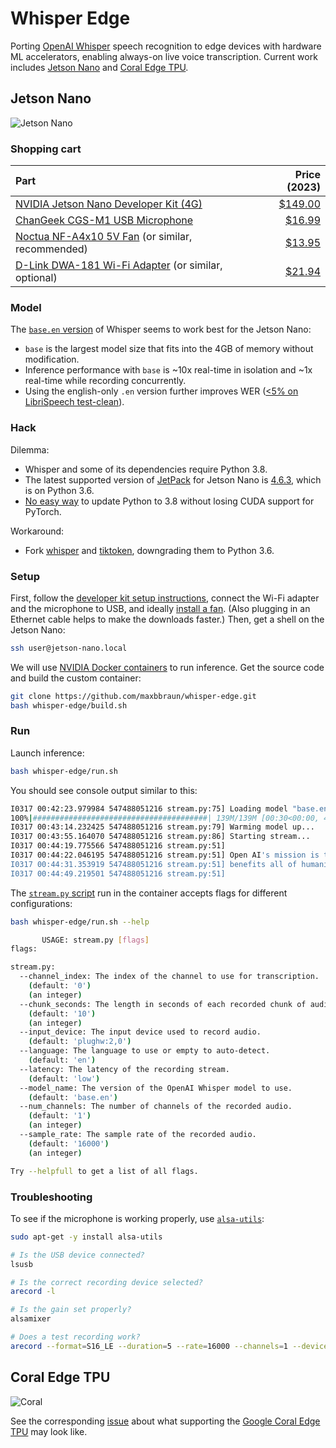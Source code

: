 # Whisper Edge

Porting [OpenAI Whisper](https://github.com/openai/whisper) speech recognition to edge devices with hardware ML accelerators, enabling always-on live voice transcription. Current work includes [Jetson Nano](#jetson-nano) and [Coral Edge TPU](#coral-edge-tpu).

## Jetson Nano

![Jetson Nano](media/jetson-nano.jpg)

### Shopping cart

| Part | Price (2023) |
| :- | -: |
| [NVIDIA Jetson Nano Developer Kit (4G)](https://developer.nvidia.com/embedded/jetson-nano-developer-kit) | [$149.00](https://www.amazon.com/NVIDIA-Jetson-Nano-Developer-945-13450-0000-100/dp/B084DSDDLT/) |
| [ChanGeek CGS-M1 USB Microphone](https://www.amazon.com/gp/product/B08M37224H/ref=ppx_yo_dt_b_asin_title_o03_s00) | [$16.99](https://www.amazon.com/gp/product/B08M37224H/ref=ppx_yo_dt_b_asin_title_o03_s00) |
| [Noctua NF-A4x10 5V Fan](https://noctua.at/en/products/fan/nf-a4x10-5v) (or similar, recommended) | [$13.95](https://www.amazon.com/Noctua-Cooling-Bearing-NF-A4X10-FLX-5V/dp/B00NEMGCIA/) |
| [D-Link DWA-181 Wi-Fi Adapter](https://www.dlink.com/en/products/dwa-181-ac1300-mu-mimo-wi-fi-nano-usb-adapter) (or similar, optional) | [$21.94](https://www.amazon.com/D-Link-Wireless-Internet-Supported-DWA-181-US/dp/B07YYL3RYJ/) |

### Model

The [`base.en` version](https://github.com/openai/whisper#available-models-and-languages) of Whisper seems to work best for the Jetson Nano:

- `base` is the largest model size that fits into the 4GB of memory without modification.
- Inference performance with `base` is ~10x real-time in isolation and ~1x real-time while recording concurrently.
- Using the english-only `.en` version further improves WER ([<5% on LibriSpeech test-clean](https://cdn.openai.com/papers/whisper.pdf)).

### Hack

Dilemma:

- Whisper and some of its dependencies require Python 3.8.
- The latest supported version of [JetPack](https://developer.nvidia.com/embedded/jetpack) for Jetson Nano is [4.6.3](https://developer.nvidia.com/jetpack-sdk-463), which is on Python 3.6.
- [No easy way](https://github.com/maxbbraun/whisper-edge/issues/2) to update Python to 3.8 without losing CUDA support for PyTorch.

Workaround:

- Fork [whisper](https://github.com/maxbbraun/whisper) and [tiktoken](https://github.com/maxbbraun/tiktoken), downgrading them to Python 3.6.

### Setup

First, follow the [developer kit setup instructions](https://developer.nvidia.com/embedded/learn/get-started-jetson-nano-devkit), connect the Wi-Fi adapter and the microphone to USB, and ideally [install a fan](https://noctua.at/en/nf-a4x10-flx/service). (Also plugging in an Ethernet cable helps to make the downloads faster.) Then, get a shell on the Jetson Nano:

```bash
ssh user@jetson-nano.local
```

We will use [NVIDIA Docker containers](https://hub.docker.com/r/dustynv/jetson-inference/tags) to run inference. Get the source code and build the custom container:

```bash
git clone https://github.com/maxbbraun/whisper-edge.git
bash whisper-edge/build.sh
```

### Run

Launch inference:

```bash
bash whisper-edge/run.sh
```

You should see console output similar to this:

```bash
I0317 00:42:23.979984 547488051216 stream.py:75] Loading model "base.en"...
100%|#######################################| 139M/139M [00:30<00:00, 4.71MiB/s]
I0317 00:43:14.232425 547488051216 stream.py:79] Warming model up...
I0317 00:43:55.164070 547488051216 stream.py:86] Starting stream...
I0317 00:44:19.775566 547488051216 stream.py:51]
I0317 00:44:22.046195 547488051216 stream.py:51] Open AI's mission is to ensure that artificial general intelligence
I0317 00:44:31.353919 547488051216 stream.py:51] benefits all of humanity.
I0317 00:44:49.219501 547488051216 stream.py:51]
```

The [`stream.py` script](stream.py) run in the container accepts flags for different configurations:

```bash
bash whisper-edge/run.sh --help

       USAGE: stream.py [flags]
flags:

stream.py:
  --channel_index: The index of the channel to use for transcription.
    (default: '0')
    (an integer)
  --chunk_seconds: The length in seconds of each recorded chunk of audio.
    (default: '10')
    (an integer)
  --input_device: The input device used to record audio.
    (default: 'plughw:2,0')
  --language: The language to use or empty to auto-detect.
    (default: 'en')
  --latency: The latency of the recording stream.
    (default: 'low')
  --model_name: The version of the OpenAI Whisper model to use.
    (default: 'base.en')
  --num_channels: The number of channels of the recorded audio.
    (default: '1')
    (an integer)
  --sample_rate: The sample rate of the recorded audio.
    (default: '16000')
    (an integer)

Try --helpfull to get a list of all flags.
```

### Troubleshooting

To see if the microphone is working properly, use [`alsa-utils`](https://github.com/alsa-project/alsa-utils):

```bash
sudo apt-get -y install alsa-utils

# Is the USB device connected?
lsusb

# Is the correct recording device selected?
arecord -l

# Is the gain set properly?
alsamixer

# Does a test recording work?
arecord --format=S16_LE --duration=5 --rate=16000 --channels=1 --device=plughw:2,0 test.wav
```

## Coral Edge TPU

![Coral](media/coral.jpg)

See the corresponding [issue](https://github.com/maxbbraun/whisper-edge/issues/1) about what supporting the [Google Coral Edge TPU](https://coral.ai/products/) may look like.
